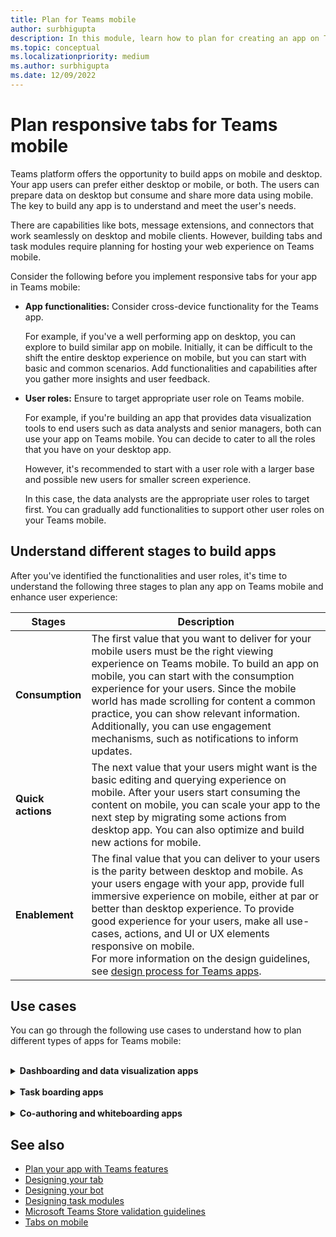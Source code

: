 ```yaml
---
title: Plan for Teams mobile
author: surbhigupta
description: In this module, learn how to plan for creating an app on Teams mobile and understand different stages to build app.
ms.topic: conceptual
ms.localizationpriority: medium
ms.author: surbhigupta
ms.date: 12/09/2022
---
```

# Plan responsive tabs for Teams mobile

Teams platform offers the opportunity to build apps on mobile and desktop. Your app users can prefer either desktop or mobile, or both. The users can prepare data on desktop but consume and share more data using mobile. The key to build any app is to understand and meet the user's needs.

There are capabilities like bots, message extensions, and connectors that work seamlessly on desktop and mobile clients. However, building tabs and task modules require planning for hosting your web experience on Teams mobile.

Consider the following before you implement responsive tabs for your app in Teams mobile:

* **App functionalities:** Consider cross-device functionality for the Teams app.

    For example, if you've a well performing app on desktop, you can explore to build similar app on mobile. Initially, it can be difficult to the shift the entire desktop experience on mobile, but you can start with basic and common scenarios. Add functionalities and capabilities after you gather more insights and user feedback.

* **User roles:** Ensure to target appropriate user role on Teams mobile.

    For example, if you're building an app that provides data visualization tools to end users such as data analysts and senior managers, both can use your app on Teams mobile. You can decide to cater to all the roles that you have on your desktop app.

    However, it's recommended to start with a user role with a larger base and possible new users for smaller screen experience.

    In this case, the data analysts are the appropriate user roles to target first. You can gradually add functionalities to support other user roles on your Teams mobile.

## Understand different stages to build apps

After you've identified the functionalities and user roles, it's time to understand the following three stages to plan any app on Teams mobile and enhance user experience:

| Stages | Description |
| ----------- | ------------- |
| **Consumption**| The first value that you want to deliver for your mobile users must be the right viewing experience on Teams mobile. To build an app on mobile, you can start with the consumption experience for your users. Since the mobile world has made scrolling for content a common practice, you can show relevant information. Additionally, you can use engagement mechanisms, such as notifications to inform updates. |
| **Quick actions** | The next value that your users might want is the basic editing and querying experience on mobile. After your users start consuming the content on mobile, you can scale your app to the next step by migrating some actions from desktop app. You can also optimize and build new actions for mobile. |
| **Enablement** | The final value that you can deliver to your users is the parity between desktop and mobile. As your users engage with your app, provide full immersive experience on mobile, either at par or better than desktop experience. To provide good experience for your users, make all use-cases, actions, and UI or UX elements responsive on mobile. </br> For more information on the design guidelines, see [design process for Teams apps](design-teams-app-process.md).|

## Use cases

You can go through the following use cases to understand how to plan different types of apps for Teams mobile:

<br>

<details>

<summary><b>Dashboarding and data visualization apps</b></summary>

You can understand how to plan responsive tabs for dashboarding and data visualization apps on Teams mobile platform.

**Consumption:**

In the first stage, you can implement the most basic consumption experience, to view data. The purpose of any app in the domain is to show data in the form of visualizations. In your app, you can show recently viewed visualizations on desktop, or list of all authorized charts for the users. After creating dashboards on desktop, users can access the information using mobile. You can show a detailed view of any chart selected by user as an expanded view in your tabs or by using task modules.

You can show the following information:

* Dashboards and summaries.
* Data visuals, maps, and infographics.
* Charts, graphs, and tables.

:::image type="content" source="../../assets/images/app-fundamentals/dashboarding-and-data-visualization-apps-consumption.png" alt-text="Show the data in the form of visualization."lightbox="../../assets/images/app-fundamentals/dashboarding-and-data-visualization-apps-consumption.png":::

**Quick actions:**

In the second stage, the users can work on the existing charts and visuals from desktop experience. You can introduce the following actions:

* Search content.
* Filter data.
* Create bookmarks.

:::image type="content" source="../../assets/images/app-fundamentals/dashboarding-and-data-visualization-apps-quick-actions.png" alt-text="Quick actions on the existing chart and visuals."lightbox="../../assets/images/app-fundamentals/dashboarding-and-data-visualization-apps-quick-actions.png":::

**Enablement:**

In the third stage, enable users to create content such as, charts and graphics from scratch. Ensure to introduce all the capabilities in your app for mobile. For example, you can use task modules to help access specific data items with detailed view.

You can provide following access to users:

* Modify title and description.
* Insert data items to create visualizations.
* Share visualizations in a channel or group chat.

:::image type="content" source="../../assets/images/app-fundamentals/dashboarding-and-data-visualization-apps-enablement.png" alt-text="Enable users to create content such as charts graphics."lightbox="../../assets/images/app-fundamentals/dashboarding-and-data-visualization-apps-enablement.png":::

<br>

</details>

<br>

<details>

<summary><b>Task boarding apps</b></summary>

You can understand how to plan responsive tabs for task boarding apps on Teams mobile platform.

**Consumption:**

In the first stage, your app can show the list of tasks to the user in a vertical stack. If there are multiple categories of tasks, such as **Proposed**, **Active**, and **Closed** then provide filters for showing grouped tasks or as headers to see the grouped tasks.

:::image type="content" source="../../assets/images/app-fundamentals/taskboarding-apps-consumption.png" alt-text="Shows the list of tasks in a vertical stack."lightbox="../../assets/images/app-fundamentals/taskboarding-apps-consumption.png":::

**Quick actions:**

In the second stage, you can provide the following app access to users:

* Create tasks or items with mandatory fields to reduce cognitive load of the users.
* Change the board type or view.
* Review tasks by expanding the view.
* Use task modules to see detailed view.
* Move the tasks into different categories.
* Share relevant tasks in chats and channels through emails and activity feed.

:::image type="content" source="../../assets/images/app-fundamentals/taskboarding-apps-quick-actions.png" alt-text="Create tasks to reduce cognitive load of the users."lightbox="../../assets/images/app-fundamentals/taskboarding-apps-quick-actions.png":::

**Enablement:**

In the third stage, you can enable users experience with the following activities:

* Add new projects and boards.
* Add and modify different categories, such as **Proposed**, **Active**, and **Closed**.
* Configure the tasks for comments, attachments, and other complex features.

:::image type="content" source="../../assets/images/app-fundamentals/taskboarding-apps-enablement.png" alt-text="Enable the user experience by adding projects and boards."lightbox="../../assets/images/app-fundamentals/taskboarding-apps-enablement.png":::

<br>

</details>

<br>

<details>

<summary><b>Co-authoring and whiteboarding apps</b></summary>

You can understand how to plan responsive tabs for co-authoring and whiteboarding apps on Teams mobile platform.

**Consumption:**

In the first stage, you can consider desktop experience to show the content and assets in your app.  You can show the following functions:

* Comments or feedback.
* Zoom in or out.
* Current stage or progress of a pending document.

:::image type="content" source="../../assets/images/app-fundamentals/coauthoring-and-whiteboarding-apps-consumption.png" alt-text="Shows content and assets in desktop experience."lightbox="../../assets/images/app-fundamentals/coauthoring-and-whiteboarding-apps-consumption.png":::

**Quick actions:**

In the second stage, you can introduce the following actions:

* Create a new board for collaboration or new documents for signing.
* Share boards internally and with guests.
* Configure admin permissions.

> [!TIP]
> You expose actions, which can be shown easily on the small screens.

:::image type="content" source="../../assets/images/app-fundamentals/coauthoring-and-whiteboarding-apps-quick-actions.png" alt-text="Introduces to create new board for collaboration."lightbox="../../assets/images/app-fundamentals/coauthoring-and-whiteboarding-apps-quick-actions.png":::

**Enablement:**

In the third stage, provide complete experience to your users. You can enable users experience with the following activities:

* Adding text, shapes, and quick notes.
* Navigate around content.
* Add layers and filters.
* Delete, undo, and redo operations.
* Access camera and microphone using TeamsJS APIs. For more information on device capabilities, see [device capabilities overview](../device-capabilities/device-capabilities-overview.md).

:::image type="content" source="../../assets/images/app-fundamentals/coauthoring-and-whiteboarding-apps-enablement.png" alt-text="Enable user experience by adding text shapes and quick notes and other capabilities."lightbox="../../assets/images/app-fundamentals/coauthoring-and-whiteboarding-apps-enablement.png":::

<br>

</details>

## See also

* [Plan your app with Teams features](../app-fundamentals-overview.md)
* [Designing your tab](../../tabs/design/tabs.md)
* [Designing your bot](../../bots/design/bots.md)
* [Designing task modules](../..//task-modules-and-cards/task-modules/design-teams-task-modules.md)
* [Microsoft Teams Store validation guidelines](../deploy-and-publish/appsource/prepare/teams-store-validation-guidelines.md)
* [Tabs on mobile](../../tabs/design/tabs-mobile.md)
